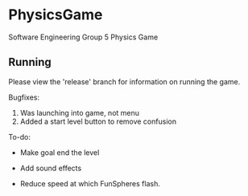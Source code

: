 # PhysicsGame
Software Engineering Group 5 Physics Game

## Running
Please view the 'release' branch for information on running the game.

Bugfixes:
1. Was launching into game, not menu
2. Added a start level button to remove confusion

To-do:

- Make goal end the level

- Add sound effects

- Reduce speed at which FunSpheres flash.